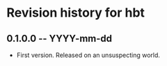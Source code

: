 # Revision history for hbt

## 0.1.0.0 -- YYYY-mm-dd

* First version. Released on an unsuspecting world.
